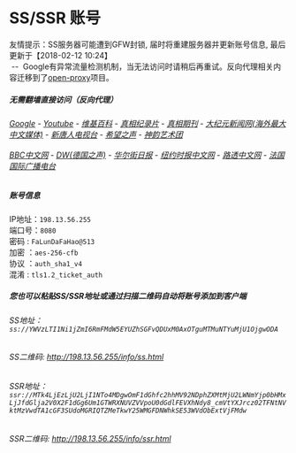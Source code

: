 # SS/SSR 账号 

友情提示：SS服务器可能遭到GFW封锁, 届时将重建服务器并更新账号信息, 最后更新于【2018-02-12 10:24】
<br/>&nbsp;--&nbsp; Google有异常流量检测机制，当无法访问时请稍后再重试。反向代理相关内容迁移到了[open-proxy](https://github.com/gfw-breaker/open-proxy)项目。

#####  无需翻墙直接访问（反向代理）
######  [Google](http://198.13.56.255:8888/search?q=425事件) - [Youtube](http://198.13.56.255:8700/results?search_query=425事件) - [维基百科](http://198.13.56.255:8100/wiki/喬高-麥塔斯調查報告) - [真相纪录片](http://198.13.56.255/videos) - [真相期刊](http://198.13.56.255:8300/display.aspx?category_id=3&zhuanti_id=2) - [大纪元新闻网(海外最大中文媒体)](http://198.13.56.255) - [新唐人电视台](http://198.13.56.255:8000) - [希望之声](http://198.13.56.255:8200) - [神韵艺术团](http://198.13.56.255:8000/xtr/gb/prog673.html)<br/> <br/> [BBC中文网](http://198.13.56.255:9100/zhongwen) - [DW(德国之声)](http://198.13.56.255:9200/zh/在线报导/s-9058?&zhongwen=simp) - [华尔街日报](http://198.13.56.255:9300) - [纽约时报中文网](http://198.13.56.255:9400) - [路透中文网](http://198.13.56.255:9500/)  - [法国国际广播电台](http://198.13.56.255:9600/)

##### 账号信息
IP地址：`198.13.56.255`  
端口号：`8080`  
密码  : `FaLunDaFaHao@513`  
加密  ：`aes-256-cfb`  
协议  ：`auth_sha1_v4`  
混淆  : `tls1.2_ticket_auth`  

##### 您也可以粘贴SS/SSR地址或通过扫描二维码自动将账号添加到客户端

######  SS地址： `ss://YWVzLTI1Ni1jZmI6RmFMdW5EYUZhSGFvQDUxM0AxOTguMTMuNTYuMjU1OjgwODA`   
######  SS二维码:  <a href="http://198.13.56.255/info/ss.html" target="_blank">http://198.13.56.255/info/ss.html</a>

######  SSR地址： `ssr://MTk4LjEzLjU2LjI1NTo4MDgwOmF1dGhfc2hhMV92NDphZXMtMjU2LWNmYjp0bHMxLjJfdGlja2V0X2F1dGg6Um1GTWRXNUVZVVpoU0dGdlFEVXhNdy8_cmVtYXJrcz02TFNtNVktMzVwdTA1cGF3SUdoMGRIQTZMeTkwY25WMGFDNWhkSE53WVdObExtVjFMdw`     
######  SSR二维码:  <a href="http://198.13.56.255/info/ssr.html" target="_blank">http://198.13.56.255/info/ssr.html</a>


